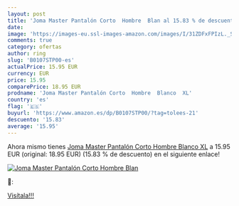 ```yaml
---
layout: post
title: 'Joma Master Pantalón Corto  Hombre  Blan al 15.83 % de descuento'
date: 
image: 'https://images-eu.ssl-images-amazon.com/images/I/31ZDFxFPIzL._SL200_.jpg'
comments: true
category: ofertas
author: ring
slug: 'B0107STP00-es'
actualPrice: 15.95 EUR
currency: EUR
price: 15.95
comparePrice: 18.95 EUR
prodname: 'Joma Master Pantalón Corto  Hombre  Blanco  XL'
country: 'es'
flag: '🇪🇸'
buyurl: 'https://www.amazon.es/dp/B0107STP00/?tag=tolees-21'
descuento: '15.83'
average: '15.95'
---
```


Ahora mismo tienes [Joma Master Pantalón Corto  Hombre  Blanco  XL](https://www.amazon.es/dp/B0107STP00/?tag=tolees-21) a 15.95 EUR (original: 18.95 EUR) (15.83 %  de descuento) en el siguiente enlace!

[![Joma Master Pantalón Corto  Hombre  Blan](https://images-eu.ssl-images-amazon.com/images/I/31ZDFxFPIzL._SL200_.jpg)](https://www.amazon.es/dp/B0107STP00/?tag=tolees-21)

🔎:


[Visítala!!!](https://www.amazon.es/dp/B0107STP00/?tag=tolees-21)
